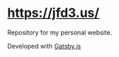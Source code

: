 # https://jfd3.us/

Repository for my personal website.

Developed with [Gatsby.js](https://gatsby.js/)

